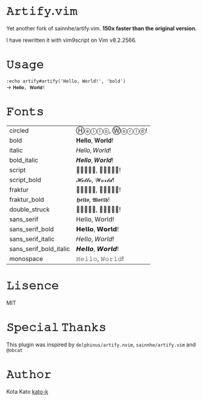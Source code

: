 # 𝙰𝚛𝚝𝚒𝚏𝚢.𝚟𝚒𝚖
Yet another fork of sainnhe/artify.vim. **150x faster than the original version.**

I have rewritten it with vim9script on Vim v8.2.2566.

# 𝚄𝚜𝚊𝚐𝚎

`:echo artify#artify('Hello, World!', 'bold')`  
->  `𝐇𝐞𝐥𝐥𝐨, 𝐖𝐨𝐫𝐥𝐝!`

# 𝙵𝚘𝚗𝚝𝚜

|  |  |
|--|--|
|circled|Ⓗⓔⓛⓛⓞ, Ⓦⓞⓡⓛⓓ!|
|bold|𝐇𝐞𝐥𝐥𝐨, 𝐖𝐨𝐫𝐥𝐝!|
|italic|𝐻𝑒𝑙𝑙𝑜, 𝑊𝑜𝑟𝑙𝑑!|
|bold_italic|𝑯𝒆𝒍𝒍𝒐, 𝑾𝒐𝒓𝒍𝒅!|
|script|𝒣𝒺𝓁𝓁𝓄, 𝒲𝓄𝓇𝓁𝒹!|
|script_bold|𝓗𝓮𝓵𝓵𝓸, 𝓦𝓸𝓻𝓵𝓭!|
|fraktur|𝔋𝔢𝔩𝔩𝔬, 𝔚𝔬𝔯𝔩𝔡!|
|fraktur_bold|𝕳𝖊𝖑𝖑𝖔, 𝖂𝖔𝖗𝖑𝖉!|
|double_struck|𝔿𝕖𝕝𝕝𝕠, 𝕎𝕠𝕣𝕝𝕕!|
|sans_serif|𝖧𝖾𝗅𝗅𝗈, 𝖶𝗈𝗋𝗅𝖽!|
|sans_serif_bold|𝗛𝗲𝗹𝗹𝗼, 𝗪𝗼𝗿𝗹𝗱!|
|sans_serif_italic|𝘏𝘦𝘭𝘭𝘰, 𝘞𝘰𝘳𝘭𝘥!|
|sans_serif_bold_italic|𝙃𝙚𝙡𝙡𝙤, 𝙒𝙤𝙧𝙡𝙙!|
|monospace|𝙷𝚎𝚕𝚕𝚘, 𝚆𝚘𝚛𝚕𝚍!|

# 𝙻𝚒𝚜𝚎𝚗𝚌𝚎
MIT

# 𝚂𝚙𝚎𝚌𝚒𝚊𝚕 𝚃𝚑𝚊𝚗𝚔𝚜
This plugin was inspired by `delphinus/artify.nvim`, `sainnhe/artify.vim` and `@obcat`

# 𝙰𝚞𝚝𝚑𝚘𝚛
Kota Kato [kato-k](https://github.com/kato-k)
